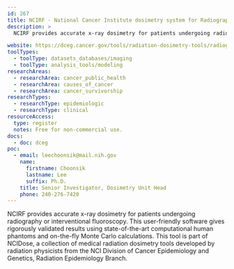 ```yaml
---
id: 267
title: NCIRF - National Cancer Institute dosimetry system for Radiography and Fluoroscopy
description: >
  NCIRF provides accurate x-ray dosimetry for patients undergoing radiography or interventional fluoroscopy.

website: https://dceg.cancer.gov/tools/radiation-dosimetry-tools/radiography-fluoroscopy
toolTypes:
  - toolType: datasets_databases/imaging
  - toolType: analysis_tools/modeling
researchAreas:
  - researchArea: cancer_public_health
  - researchArea: causes_of_cancer
  - researchArea: cancer_survivorship
researchTypes:
  - researchType: epidemiologic
  - researchType: clinical
resourceAccess:
  type: register
  notes: Free for non-commercial use.
docs:
  - doc: dceg
poc:
  - email: leechoonsik@mail.nih.gov
    name:
      firstname: Choonsik
      lastname: Lee
      suffix: Ph.D.
    title: Senior Investigator, Dosimetry Unit Head
    phone: 240-276-7420
---
```

NCIRF provides accurate x-ray dosimetry for patients undergoing radiography or interventional fluoroscopy. This user-friendly software gives rigorously validated results using state-of-the-art computational human phantoms and on-the-fly Monte Carlo calculations. This tool is part of NCIDose, a collection of medical radiation dosimetry tools developed by radiation physicists from the NCI Division of Cancer Epidemiology and Genetics, Radiation Epidemiology Branch. 